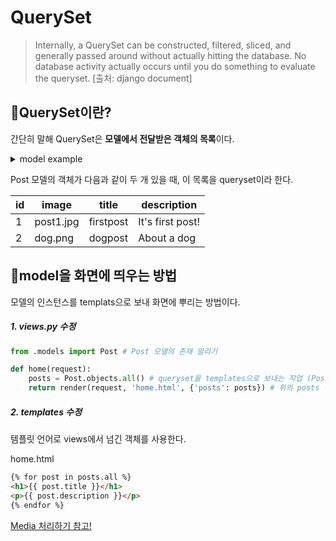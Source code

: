 # QuerySet

> Internally, a QuerySet can be constructed, filtered, sliced, and generally passed around without actually hitting the database. No database activity actually occurs until you do something to evaluate the queryset. [출처: django document] <br>

## 🍞QuerySet이란?

간단히 말해 QuerySet은 <strong>모델에서 전달받은 객체의 목록</strong>이다.

<details>
<summary>model example</summary>

```python
class Post(models.Model):
    image = models.ImageField(upload_to="images/")
    title = models.CharField(max_length=50)
    description = models.TextField()

    def __str__(self):
        return self.title
```

</details>

Post 모델의 객체가 다음과 같이 두 개 있을 때, 이 목록을 queryset이라 한다.

| id  | image     | title     | description      |
| --- | --------- | --------- | ---------------- |
| 1   | post1.jpg | firstpost | It's first post! |
| 2   | dog.png   | dogpost   | About a dog      |

## 🍞model을 화면에 띄우는 방법

모델의 인스턴스를 templats으로 보내 화면에 뿌리는 방법이다.

##### 1. views.py 수정

```python
from .models import Post # Post 모델의 존재 알리기

def home(request):
    posts = Post.objects.all() # queryset을 templates으로 보내는 작업 (Post 모델의 모든 객체를 posts라는 변수에 넘기는 것)
    return render(request, 'home.html', {'posts': posts}) # 위의 posts 변수에서 받은 값을 home.html에서 'posts'라고 부르겠다는 설정
```

##### 2. templates 수정

템플릿 언어로 views에서 넘긴 객체를 사용한다.

home.html

```html
{% for post in posts.all %}
<h1>{{ post.title }}</h1>
<p>{{ post.description }}</p>
{% endfor %}
```

[Media 처리하기 참고!](./static_file.md)
